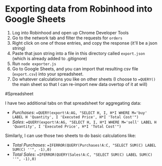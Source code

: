 # Exporting data from Robinhood into Google Sheets

1. Log into Robinhood and open up Chrome Developer Tools
2. Go to the network tab and filter the requests for `orders`
3. Right click on one of those entries, and copy the response (it'll be a json string)
4. Paste that json string into a file in this directory called `export.json` (which is already added to .gitignore)
5. Run `node exporter.js`
6. Go to Google Sheets, and you can import that resulting csv file (`export.csv`) into your spreadsheet.
7. Do whatever calculations you like on other sheets (I choose to `=QUERY()` the main sheet so that I can re-import new data overtop of it at will)

#Spreadsheet

I have two additional tabs on that spreadsheet for aggregating data:

* *Purchases*: `=QUERY(export!A:AG, "SELECT H, I, H*I WHERE M='buy' LABEL H 'Quantity', I 'Executed Price', H*I 'Total Cost'")`
* *Sales*: `=QUERY(export!A:AG, "SELECT H, I, H*I WHERE M='sell' LABEL H 'Quantity', I 'Executed Price', H*I 'Total Cost'")`

Similarly, I can use those two sheets to do basic calculations like:

* *Total Purchases*: `=IFERROR(QUERY(Purchases!A:C, "SELECT SUM(C) LABEL SUM(C) ''", -1),0)`
* *Total Sales*: `=IFERROR(QUERY(Sales!A:C, "SELECT SUM(C) LABEL SUM(C) ''", -1),0)`